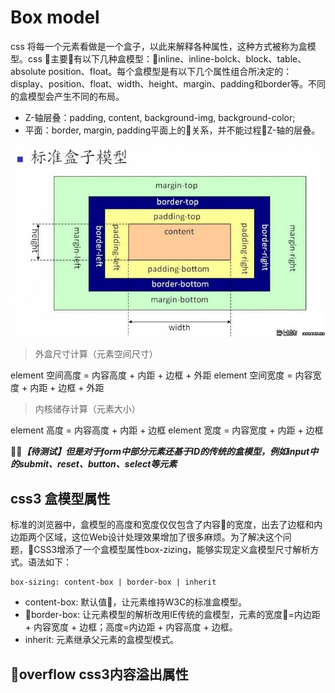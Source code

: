 # Box model

css 将每一个元素看做是一个盒子，以此来解释各种属性，这种方式被称为盒模型。css 主要有以下几种盒模型：inline、inline-bolck、block、table、absolute position、float。每个盒模型是有以下几个属性组合所决定的：display、position、float、width、height、margin、padding和border等。不同的盒模型会产生不同的布局。

- Z-轴层叠：padding, content, background-img, background-color;
- 平面：border, margin, padding平面上的关系，并不能过程Z-轴的层叠。

![盒模型](./images/box-model/standard-box-model.jpg)


> 外盒尺寸计算（元素空间尺寸）

element 空间高度 = 内容高度 + 内距 + 边框 + 外距
element 空间宽度 = 内容宽度 + 内距 + 边框 + 外距

> 内核储存计算（元素大小）

element 高度 = 内容高度 + 内距 + 边框
element 宽度 = 内容宽度 + 内距 + 边框

***【待测试】但是对于form中部分元素还基于ID的传统的盒模型，例如input中的submit、reset、button、select等元素***

## css3 盒模型属性

标准的浏览器中，盒模型的高度和宽度仅仅包含了内容的宽度，出去了边框和内边距两个区域，这位Web设计处理效果增加了很多麻烦。为了解决这个问题，CSS3增添了一个盒模型属性box-zizing，能够实现定义盒模型尺寸解析方式。语法如下：
```
box-sizing: content-box | border-box | inherit
```

- content-box: 默认值，让元素维持W3C的标准盒模型。
- border-box: 让元素模型的解析改用IE传统的盒模型，元素的宽度=内边距 + 内容宽度 + 边框；高度=内边距 + 内容高度 + 边框。
- inherit: 元素继承父元素的盒模型模式。

## overflow css3内容溢出属性
